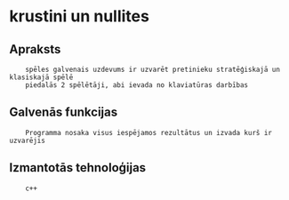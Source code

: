 # krustini un nullites

## Apraksts
        spēles galvenais uzdevums ir uzvarēt pretinieku stratēģiskajā un klasiskajā spēlē 
        piedalās 2 spēlētāji, abi ievada no klaviatūras darbības

## Galvenās funkcijas
        Programma nosaka visus iespējamos rezultātus un izvada kurš ir uzvarējis

## Izmantotās tehnoloģijas
        c++
        

        